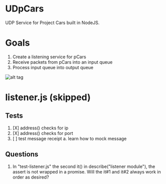 # UDpCars

UDP Service for Project Cars built in NodeJS.

# Goals
1. Create a listening service for pCars
2. Receive packets from pCars into an input queue
3. Process input queue into output queue

![alt tag](https://raw.githubusercontent.com/philmillwee2/UDpCars/dev/doc/Pipeline.png)

# listener.js (skipped)
## Tests
1. [X] address() checks for ip
2. [X] address() checks for port
3. [ ] test message receipt
  a. learn how to mock message

## Questions
1. In "test-listener.js" the second it() in describe("listener module"), the
   assert is not wrapped in a promise. Will the it#1 and it#2 always work in
   order as desired?
